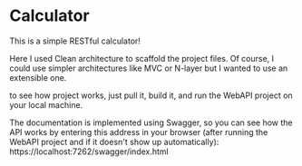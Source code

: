 # Calculator
This is a simple RESTful calculator!

Here I used Clean architecture to scaffold the project files. Of course, I could use simpler architectures like MVC or N-layer but I wanted to use an extensible one.


to see how project works, just pull it, build it, and run the WebAPI project on your local machine.

The documentation is implemented using Swagger, so you can see how the API works by entering this address in your browser (after running the WebAPI project and if it doesn't show up automatically): https://localhost:7262/swagger/index.html
